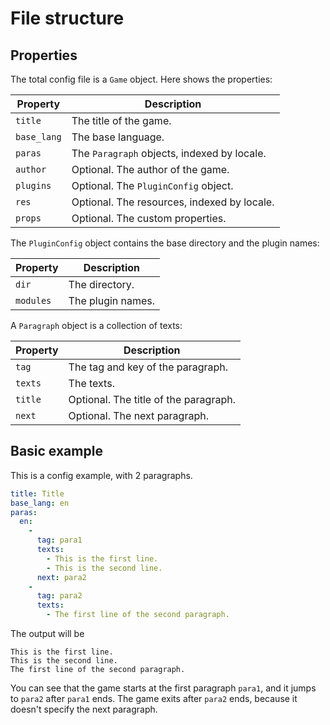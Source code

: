 # File structure

## Properties
The total config file is a `Game` object.
Here shows the properties:

| Property    | Description                                 |
| ----------- | ------------------------------------------- |
| `title`     | The title of the game.                      |
| `base_lang` | The base language.                          |
| `paras`     | The `Paragraph` objects, indexed by locale. |
| `author`    | Optional. The author of the game.           |
| `plugins`   | Optional. The `PluginConfig` object.        |
| `res`       | Optional. The resources, indexed by locale. |
| `props`     | Optional. The custom properties.            |

The `PluginConfig` object contains the base directory and the plugin names:

| Property  | Description       |
| --------- | ----------------- |
| `dir`     | The directory.    |
| `modules` | The plugin names. |

A `Paragraph` object is a collection of texts:

| Property | Description                           |
| -------- | ------------------------------------- |
| `tag`    | The tag and key of the paragraph.     |
| `texts`  | The texts.                            |
| `title`  | Optional. The title of the paragraph. |
| `next`   | Optional. The next paragraph.         |

## Basic example
This is a config example, with 2 paragraphs.
``` yaml
title: Title
base_lang: en
paras:
  en:
    -
      tag: para1
      texts:
        - This is the first line.
        - This is the second line.
      next: para2
    -
      tag: para2
      texts:
        - The first line of the second paragraph.
```
The output will be
``` ignore
This is the first line.
This is the second line.
The first line of the second paragraph.
```
You can see that the game starts at the first paragraph `para1`,
and it jumps to `para2` after `para1` ends.
The game exits after `para2` ends, because it doesn't specify the next paragraph.

